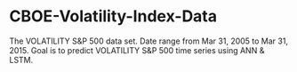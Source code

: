 # CBOE-Volatility-Index-Data
The VOLATILITY S&amp;P 500 data set.
Date range from Mar 31, 2005 to Mar 31, 2015. Goal is to predict VOLATILITY S&P 500 time series using ANN & LSTM.
